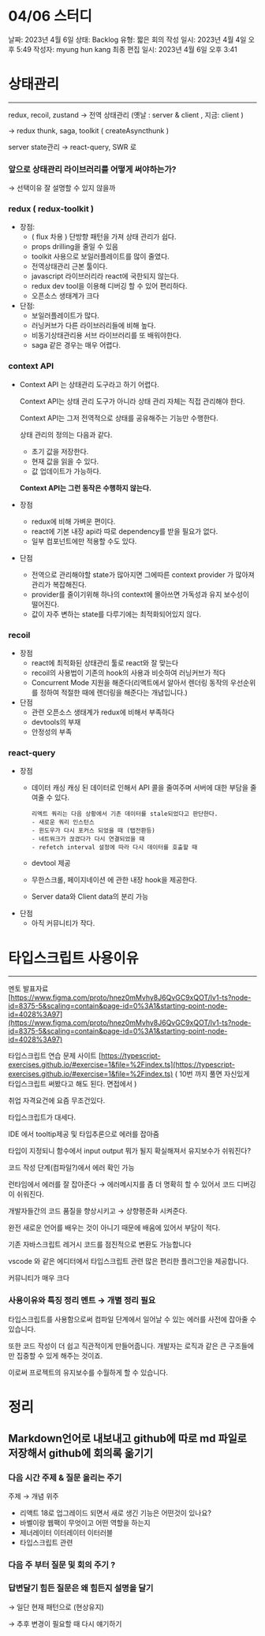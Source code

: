 # 04/06 스터디

날짜: 2023년 4월 6일
상태: Backlog
유형: 짧은 회의
작성 일시: 2023년 4월 4일 오후 5:49
작성자: myung hun kang
최종 편집 일시: 2023년 4월 6일 오후 3:41

# 상태관리

---

redux, recoil, zustand → 전역 상태관리 (옛날 : server & client , 지금: client )

→ redux thunk, saga, toolkit ( createAsyncthunk ) 

server state관리 → react-query, SWR 로 

### 앞으로 상태관리 라이브러리를 어떻게 써야하는가?

→  선택이유 잘 설명할 수 있지 않을까 

### redux ( redux-toolkit )

- 장점:
    - ( flux 차용 ) 단방향 패턴을 가져 상태 관리가 쉽다.
    - props drilling을 줄일 수 있음
    - toolkit 사용으로 보일러플레이트를 많이 줄였다.
    - 전역상태관리 근본 툴이다.
    - javascript 라이브러리라 react에 국한되지 않는다.
    - redux dev tool을 이용해 디버깅 할 수 있어 편리하다.
    - 오픈소스 생태계가 크다
- 단점:
    - 보일러플레이트가 많다.
    - 러닝커브가 다른 라이브러리들에 비해 높다.
    - 비동기상태관리용 서브 라이브러리를 또 배워야한다.
    - saga 같은 경우는 매우 어렵다.

### context API

- Context API 는 상태관리 도구라고 하기 어렵다.
    
    Context API는 상태 관리 도구가 아니라 상태 관리 자체는 직접 관리해야 한다. 
    
    Context API는 그저 전역적으로 상태를 공유해주는 기능만 수행한다.
    
    상태 관리의 정의는 다음과 같다.
    
    - 초기 값을 저장한다.
    - 현재 값을 읽을 수 있다.
    - 값 업데이트가 가능하다.
    
    **Context API는 그런 동작은 수행하지 않는다.**
    
- 장점
    - redux에 비해 가벼운 편이다.
    - react에 기본 내장 api라 따로 dependency를 받을 필요가 없다.
    - 일부 컴포넌트에만 적용할 수도 있다.
- 단점
    - 전역으로 관리해야할 state가 많아지면 그에따른 context provider 가 많아져 관리가 복잡해진다.
    - provider를 줄이기위해 하나의 context에 몰아쓰면 가독성과 유지 보수성이 떨어진다.
    - 값이 자주 변하는 state를 다루기에는 최적화되어있지 않다.

### recoil

- 장점
    - react에 최적화된 상태관리 툴로 react와 잘 맞는다
    - recoil의 사용법이 기존의 hook의 사용과 비슷하여 러닝커브가 적다
    - Concurrent Mode 지원을 해준다(리액트에서 알아서 렌더링 동작의 우선순위를 정하여 적절한 때에 렌더링을 해준다는 개념입니다.)
- 단점
    - 관련 오픈소스 생태계가 redux에 비해서 부족하다
    - devtools의 부재
    - 안정성의 부족

### react-query

- 장점
    - 데이터 캐싱 
    캐싱 된 데이터로 인해서 API 콜을 줄여주며 서버에 대한 부담을 줄여줄 수 있다.
        
        ```
        리엑트 쿼리는 다음 상황에서 기존 데이터를 stale되었다고 판단한다.
        - 새로운 쿼리 인스턴스
        - 윈도우가 다시 포커스 되었을 때 (탭전환등)
        - 네트워크가 끊겼다가 다시 연결되었을 때
        - refetch interval 설정에 따라 다시 데이터를 호출할 때
        ```
        
    - devtool 제공
    - 무한스크롤, 페이지네이션 에 관한 내장 hook을 제공한다.
    - Server data와 Client data의 분리 가능
- 단점
    - 아직 커뮤니티가 작다.
    

# 타입스크립트 사용이유

---

멘토 발표자료 [https://www.figma.com/proto/hnez0mMvhy8J6QvGC9xQOT/lv1-ts?node-id=8375-5&scaling=contain&page-id=0%3A1&starting-point-node-id=4028%3A97](https://www.figma.com/proto/hnez0mMvhy8J6QvGC9xQOT/lv1-ts?node-id=8375-5&scaling=contain&page-id=0%3A1&starting-point-node-id=4028%3A97)

타입스크립트 연습 문제 사이트 [https://typescript-exercises.github.io/#exercise=1&file=%2Findex.ts](https://typescript-exercises.github.io/#exercise=1&file=%2Findex.ts) ( 10번 까지 풀면 자신있게 타입스크립트 써봤다고 해도 된다. 면접에서 )

취업 자격요건에 요즘 무조건있다.

타입스크립트가 대세다.

IDE 에서 tooltip제공 및 타입추론으로 에러를 잡아줌

타입이 지정되니 함수에서 input output 뭐가 될지 확실해져서 유지보수가 쉬워진다?

코드 작성 단계(컴파일?)에서 에러 확인 가능

런타임에서 에러를 잘 잡아준다 → 에러메시지를 좀 더 명확히 할 수 있어서 코드 디버깅이 쉬워진다. 

개발자들간의 코드 품질을 향상시키고 → 상향평준화 시켜준다.

완전 새로운 언어를 배우는 것이 아니기 때문에 배움에 있어서 부담이 적다.

기존 자바스크립트 레거시 코드를 점진적으로 변환도 가능합니다

vscode 와 같은 에디터에서 타입스크립트 관련 많은 편리한 플러그인을 제공합니다.

커뮤니티가 매우 크다 

### 사용이유와 특징 정리 멘트 → 개별 정리 필요

타입스크립트를 사용함으로써 컴파일 단계에서 일어날 수 있는 에러를 사전에 잡아줄 수 있습니다. 

또한 코드 작성이 더 쉽고 직관적이게 만들어줍니다. 개발자는 로직과 같은 큰 구조들에만 집중할 수 있게 해주는 것이죠. 

이로써 프로젝트의 유지보수를 수월하게 할 수 있습니다. 

# 정리

## Markdown언어로 내보내고 github에 따로 md 파일로 저장해서 github에 회의록 옮기기

### 다음 시간 주제 & 질문 올리는 주기

주제 → 개념 위주

- 리액트 18로 업그레이드 되면서 새로 생긴 기능은 어떤것이 있나요?
- 바벨이랑 웹팩이 무엇이고 어떤 역할을 하는지
- 제너레이터 이터레이터 이터러블
- 타입스크립트 관련

### 다음 주 부터 질문 및 회의 주기 ?

### 답변달기 힘든 질문은 왜 힘든지 설명을 달기

→ 일단 현재 패턴으로 (현상유지)

→ 추후 변경이 필요할 때 다시 얘기하기